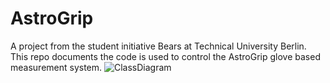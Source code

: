 # AstroGrip
A project from the student initiative Bears at Technical University Berlin. This repo documents the code is used to control the AstroGrip glove based measurement system.
![ClassDiagram](https://github.com/THB-account/AstroGrip/assets/56601190/3e4dc8b7-cc71-4491-b030-403f0a1071c4)

